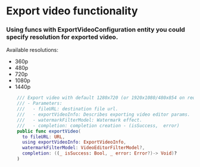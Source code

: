 # Export video functionality

### Using funcs with ExportVideoConfiguration entity you could specify resolution for exported video. 

Available resolutions:
- 360p
- 480p
- 720p
- 1080p
- 1440p

``` swift
    /// Export video with default 1280x720 (or 1920x1080/480x854 on required devices) resolution
    /// - Parameters:
    ///   - fileURL: destination file url.
    ///   - exportVideoInfo: Describes exporting video editor params.
    ///   - watermarkFilterModel: Watermark effect.
    ///   - completion: completion creation - (isSuccess,  error)
    public func exportVideo(
      to fileURL: URL,
      using exportVideoInfo: ExportVideoInfo,
      watermarkFilterModel: VideoEditorFilterModel?,
      completion: ((_ isSuccess: Bool, _ error: Error?)-> Void)?
    )
```
